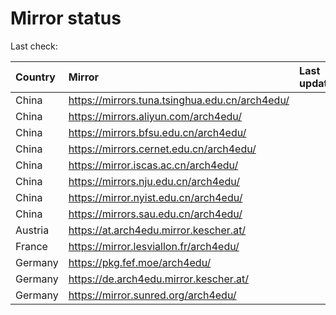 <script src="./time.js"></script>
# Mirror status
Last check: <script type="text/javascript">localize(1714026242.3036492);</script>

|Country|Mirror|Last update|
|:------|:-----|:----------|
|China|https://mirrors.tuna.tsinghua.edu.cn/arch4edu/|<script type="text/javascript">localize(1713983694);</script>|
|China|https://mirrors.aliyun.com/arch4edu/|<script type="text/javascript">localize(1713983694);</script>|
|China|https://mirrors.bfsu.edu.cn/arch4edu/|<script type="text/javascript">localize(1713983694);</script>|
|China|https://mirrors.cernet.edu.cn/arch4edu/|<script type="text/javascript">localize(1713983694);</script>|
|China|https://mirror.iscas.ac.cn/arch4edu/|<script type="text/javascript">localize(1713983694);</script>|
|China|https://mirrors.nju.edu.cn/arch4edu/|<script type="text/javascript">localize(1713983694);</script>|
|China|https://mirror.nyist.edu.cn/arch4edu/|<script type="text/javascript">localize(1713983694);</script>|
|China|https://mirrors.sau.edu.cn/arch4edu/|<script type="text/javascript">localize(1713983694);</script>|
|Austria|https://at.arch4edu.mirror.kescher.at/|<script type="text/javascript">localize(1713983694);</script>|
|France|https://mirror.lesviallon.fr/arch4edu/|<script type="text/javascript">localize(1713983694);</script>|
|Germany|https://pkg.fef.moe/arch4edu/|<script type="text/javascript">localize(1713983694);</script>|
|Germany|https://de.arch4edu.mirror.kescher.at/|<script type="text/javascript">localize(1713983694);</script>|
|Germany|https://mirror.sunred.org/arch4edu/|<script type="text/javascript">localize(1713983694);</script>|

<script src="./tablefilter/tablefilter.js"></script>
<script src="./table.js"></script>